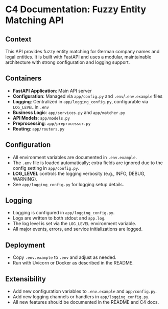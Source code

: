 # C4 Documentation: Fuzzy Entity Matching API

## Context

This API provides fuzzy entity matching for German company names and legal entities. It is built with FastAPI and uses a modular, maintainable architecture with strong configuration and logging support.

## Containers

- **FastAPI Application**: Main API server
- **Configuration**: Managed via `app/config.py` and `.env`/`.env.example` files
- **Logging**: Centralized in `app/logging_config.py`, configurable via `LOG_LEVEL` in `.env`
- **Business Logic**: `app/services.py` and `app/matcher.py`
- **API Models**: `app/models.py`
- **Preprocessing**: `app/preprocessor.py`
- **Routing**: `app/routers.py`

## Configuration

- All environment variables are documented in `.env.example`.
- The `.env` file is loaded automatically; extra fields are ignored due to the config setting in `app/config.py`.
- **LOG_LEVEL** controls the logging verbosity (e.g., INFO, DEBUG, WARNING).
- See `app/logging_config.py` for logging setup details.

## Logging

- Logging is configured in `app/logging_config.py`.
- Logs are written to both stdout and `app.log`.
- The log level is set via the `LOG_LEVEL` environment variable.
- All major events, errors, and service initializations are logged.

## Deployment

- Copy `.env.example` to `.env` and adjust as needed.
- Run with Uvicorn or Docker as described in the README.

## Extensibility

- Add new configuration variables to `.env.example` and `app/config.py`.
- Add new logging channels or handlers in `app/logging_config.py`.
- All new features should be documented in the README and C4 docs. 